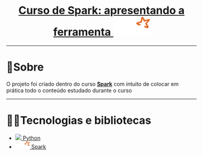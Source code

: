 <h1>
    <center>
    <a href="https://cursos.alura.com.br/course/spark-apresentando-ferramenta">Curso de
Spark: apresentando a ferramenta <a/>
    <img src="./assets/imgs/spark-logo-reverse.png" height="50px">
    </center>
</h1>

---

# :bookmark_tabs:Sobre

O projeto foi criado dentro do curso
<a href="https://cursos.alura.com.br/course/nlp-corretor-ortografico"><b>Spark</b><a/>
com intuito de colocar em prática
todo o conteúdo estudado durante o curso

---

# :man_technologist:Tecnologias e bibliotecas

- [<img src="https://cdn.jsdelivr.net/gh/devicons/devicon/icons/python/python-original.svg" height="20px"/> Python](https://www.python.org/)
- [<img src="./assets/imgs/spark-logo-reverse.png" height="20px"/> Spark](https://spark.apache.org/)
